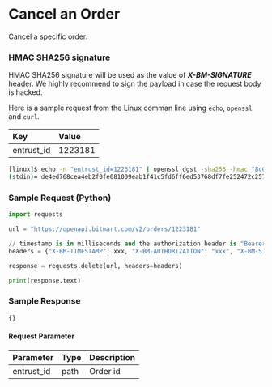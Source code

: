 # Cancel an Order

Cancel a specific order.

### HMAC SHA256 signature

HMAC SHA256 signature will be used as the value of _**X-BM-SIGNATURE**_ header. We highly recommend to sign the payload in case the request body is hacked.

Here is a sample request from the Linux comman line using ```echo```, ```openssl``` and ```curl```.

| Key | Value |
| :--- | :--- |
| entrust_id | 1223181 |

```sh
[linux]$ echo -n "entrust_id=1223181" | openssl dgst -sha256 -hmac "8c08d9d5c3d15b105dbddaf96e427ac6"
(stdin)= de4ed768cea4eb2f0fe081009eab1f41c5fd6ff6ed53768df7fe252472c257b3
```

### Sample Request \(Python\)

```py
import requests

url = "https://openapi.bitmart.com/v2/orders/1223181"

// timestamp is in milliseconds and the authorization header is "Bearer " + token
headers = {"X-BM-TIMESTAMP": xxx, "X-BM-AUTHORIZATION": "xxx", "X-BM-SIGNATURE": "de4ed768cea4eb2f0fe081009eab1f41c5fd6ff6ed53768df7fe252472c257b3"}

response = requests.delete(url, headers=headers)

print(response.text)
```

### Sample Response

```js
{}
```

#### Request Parameter

| Parameter | Type | Description |
| :--- | :--- | :--- |
| entrust_id | path | Order id |







